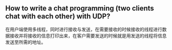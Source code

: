 ## How to write a chat programming (two clients chat with each other) with UDP?

在用户端使用多线程，同时进行接收与发送，在需要接收的时候接收的线程进行数据接收并将接收的信息打印出来，在客户需要发送的时候就是用发送的线程将信息发送至所需的地址。

